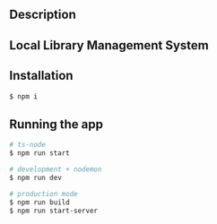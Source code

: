 ## Description

Local Library Management System
---

## Installation

```bash
$ npm i
```

## Running the app

```bash
# ts-node
$ npm run start

# development + nodemon
$ npm run dev

# production mode
$ npm run build
$ npm run start-server
```
